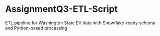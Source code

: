# AssignmentQ3-ETL-Script
ETL pipeline for Washington State EV data with Snowflake-ready schema and Python-based processing.
